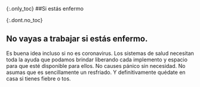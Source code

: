 {:.only_toc}
##Si estás enfermo

{:.dont.no_toc}
## No vayas a trabajar si estás enfermo. 

Es buena idea incluso si no es coronavirus. Los sistemas de salud necesitan toda la ayuda que podamos brindar liberando cada implemento y espacio para que esté disponible para ellos. No causes pánico sin necesidad. No asumas que es sencillamente un resfriado. Y definitivamente quédate en casa si tienes fiebre o tos.
